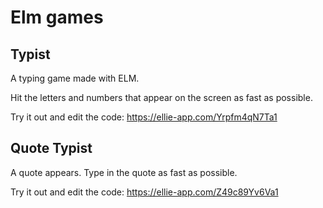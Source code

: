 # Elm games

## Typist

A typing game made with ELM.

Hit the letters and numbers that appear on the screen as fast as possible.

Try it out and edit the code: https://ellie-app.com/Yrpfm4qN7Ta1

## Quote Typist

A quote appears. Type in the quote as fast as possible.

Try it out and edit the code: https://ellie-app.com/Z49c89Yv6Va1